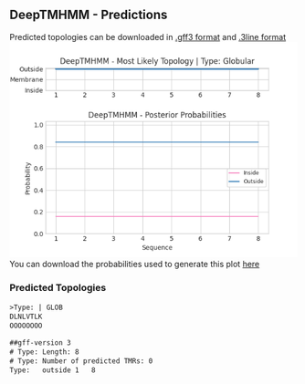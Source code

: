 ## DeepTMHMM - Predictions
Predicted topologies can be downloaded in [.gff3 format](TMRs.gff3) and [.3line format](predicted_topologies.3line)
![picture](plot.png)
You can download the probabilities used to generate this plot [here](Type:_probs.csv)
### Predicted Topologies
```
>Type: | GLOB
DLNLVTLK
OOOOOOOO

```


```
##gff-version 3
# Type: Length: 8
# Type: Number of predicted TMRs: 0
Type:	outside	1	8				

```
